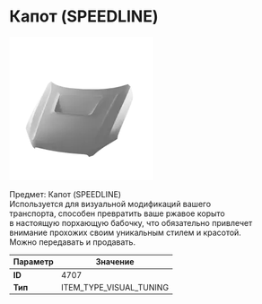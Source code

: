 # Капот (SPEEDLINE)

![Item Image](../img/4707.webp?raw=true)

Предмет: Капот (SPEEDLINE)<br>Используется для визуальной модификаций вашего<br>транспорта, способен превратить ваше ржавое корыто<br>в настоящую порхающую бабочку, что обязательно привлечет<br>внимание прохожих своим уникальным стилем и красотой.<br>Можно передавать и продавать.


| Параметр | Значение |
|----------|----------|
| **ID** | 4707 |
| **Тип** | ITEM_TYPE_VISUAL_TUNING |

